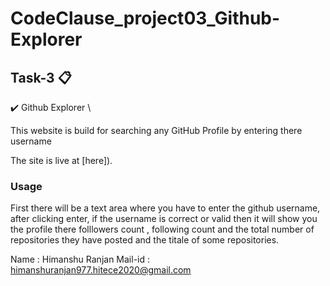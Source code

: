 # CodeClause_project03_Github-Explorer

## Task-3 📋
✔️ Github Explorer \ 

This website is build for searching any GitHub Profile by entering there username

The site is live at [here]).

### Usage
First there will be a text area where you have to enter the github username, after clicking enter, if the username is correct or valid then it will show you the profile there folllowers count , following count and the total number of repositories they have posted and the titale of some repositories.


Name : Himanshu Ranjan
Mail-id : himanshuranjan977.hitece2020@gmail.com
